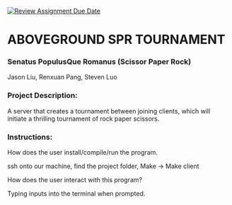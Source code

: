 [![Review Assignment Due Date](https://classroom.github.com/assets/deadline-readme-button-22041afd0340ce965d47ae6ef1cefeee28c7c493a6346c4f15d667ab976d596c.svg)](https://classroom.github.com/a/Vh67aNdh)
# ABOVEGROUND SPR TOURNAMENT

### Senatus PopulusQue Romanus (Scissor Paper Rock)

Jason Liu, Renxuan Pang, Steven Luo

### Project Description:

A server that creates a tournament between joining clients, which will
initiate a thrilling tournament of rock paper scissors.

### Instructions:

How does the user install/compile/run the program.

ssh onto our machine, find the project folder, Make -> Make client

How does the user interact with this program?

Typing inputs into the terminal when prompted.
